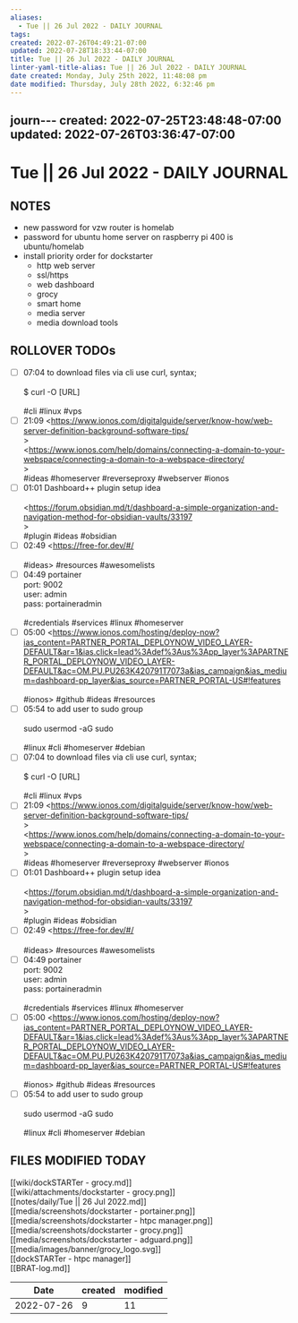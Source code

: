 ```yaml
---
aliases:
  - Tue || 26 Jul 2022 - DAILY JOURNAL
tags: 
created: 2022-07-26T04:49:21-07:00
updated: 2022-07-28T18:33:44-07:00
title: Tue || 26 Jul 2022 - DAILY JOURNAL
linter-yaml-title-alias: Tue || 26 Jul 2022 - DAILY JOURNAL
date created: Monday, July 25th 2022, 11:48:08 pm
date modified: Thursday, July 28th 2022, 6:32:46 pm
---
```

journ---
created: 2022-07-25T23:48:48-07:00
updated: 2022-07-26T03:36:47-07:00
---

# Tue || 26 Jul 2022 - DAILY JOURNAL

 

## NOTES

- new password for vzw router is homelab
- password for ubuntu home server on raspberry pi 400 is ubuntu/homelab
- install priority order for dockstarter
	- http web server
	- ssl/https
	- web dashboard
	- grocy
	- smart home
	- media server
	- media download tools

## ROLLOVER TODOs

- [ ] 07:04 to download files via cli use curl, syntax;<br><br>$ curl -O [URL]<br><br>#cli #linux #vps
- [ ] 21:09 <https://www.ionos.com/digitalguide/server/know-how/web-server-definition-background-software-tips/<br>><br><https://www.ionos.com/help/domains/connecting-a-domain-to-your-webspace/connecting-a-domain-to-a-webspace-directory/<br>><br>#ideas #homeserver #reverseproxy #webserver #ionos
- [ ] 01:01 Dashboard++ plugin setup idea<br><br><https://forum.obsidian.md/t/dashboard-a-simple-organization-and-navigation-method-for-obsidian-vaults/33197<br>><br>#plugin #ideas #obsidian  
- [ ] 02:49 <https://free-for.dev/#/<br><br>#ideas> #resources #awesomelists  
- [ ] 04:49 portainer <br>port: 9002<br>user: admin<br>pass: portaineradmin<br><br>#credentials #services #linux #homeserver
- [ ] 05:00 <https://www.ionos.com/hosting/deploy-now?ias_content=PARTNER_PORTAL_DEPLOYNOW_VIDEO_LAYER-DEFAULT&ar=1&ias.click=lead%3Adef%3Aus%3App_layer%3APARTNER_PORTAL_DEPLOYNOW_VIDEO_LAYER-DEFAULT&ac=OM.PU.PU263K420791T7073a&ias_campaign&ias_medium=dashboard-pp_layer&ias_source=PARTNER_PORTAL-US#!features<br><br>#ionos> #github #ideas #resources
- [ ] 05:54 to add user to sudo group<br><br>sudo usermod -aG sudo <username><br><br>#linux #cli #homeserver #debian
- [ ] 07:04 to download files via cli use curl, syntax;<br><br>$ curl -O [URL]<br><br>#cli #linux #vps
- [ ] 21:09 <https://www.ionos.com/digitalguide/server/know-how/web-server-definition-background-software-tips/<br>><br><https://www.ionos.com/help/domains/connecting-a-domain-to-your-webspace/connecting-a-domain-to-a-webspace-directory/<br>><br>#ideas #homeserver #reverseproxy #webserver #ionos
- [ ] 01:01 Dashboard++ plugin setup idea<br><br><https://forum.obsidian.md/t/dashboard-a-simple-organization-and-navigation-method-for-obsidian-vaults/33197<br>><br>#plugin #ideas #obsidian  
- [ ] 02:49 <https://free-for.dev/#/<br><br>#ideas> #resources #awesomelists  
- [ ] 04:49 portainer <br>port: 9002<br>user: admin<br>pass: portaineradmin<br><br>#credentials #services #linux #homeserver
- [ ] 05:00 <https://www.ionos.com/hosting/deploy-now?ias_content=PARTNER_PORTAL_DEPLOYNOW_VIDEO_LAYER-DEFAULT&ar=1&ias.click=lead%3Adef%3Aus%3App_layer%3APARTNER_PORTAL_DEPLOYNOW_VIDEO_LAYER-DEFAULT&ac=OM.PU.PU263K420791T7073a&ias_campaign&ias_medium=dashboard-pp_layer&ias_source=PARTNER_PORTAL-US#!features<br><br>#ionos> #github #ideas #resources
- [ ] 05:54 to add user to sudo group<br><br>sudo usermod -aG sudo <username><br><br>#linux #cli #homeserver #debian

## FILES MODIFIED TODAY

[[wiki/dockSTARTer - grocy.md]]  
[[wiki/attachments/dockstarter - grocy.png]]  
[[notes/daily/Tue || 26 Jul 2022.md]]  
[[media/screenshots/dockstarter - portainer.png]]  
[[media/screenshots/dockstarter - htpc manager.png]]  
[[media/screenshots/dockstarter - grocy.png]]  
[[media/screenshots/dockstarter - adguard.png]]  
[[media/images/banner/grocy_logo.svg]]  
[[dockSTARTer - htpc manager]]  
[[BRAT-log.md]]

| Date |created | modified|
|-------|----------|----------|
|2022-07-26|9|11|
